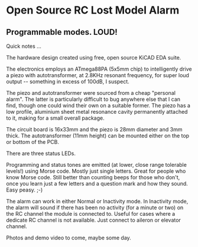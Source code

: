 # Open Source RC Lost Model Alarm 
## Programmable modes. LOUD!

Quick notes ...

The hardware design created using free, open source KiCAD EDA suite.

The electronics employs an ATmega88PA (5x5mm chip) to intelligently drive a piezo with autotransformer, at 2.8KHz resonant frequency, for super loud output -- something in excess of 100dB, I suspect.

The piezo and autotransformer were sourced from a cheap "personal alarm". The latter is particularly difficult to bug anywhere else that I can find, though one could wind their own on a suitable former. The piezo has a low profile, aluminium sheet metal resonance cavity permanently attached to it, making for a small overall package.

The circuit board is 16x33mm and the piezo is 28mm diameter and 3mm thick. The autotransformer (11mm height) can be mounted either on the top or bottom of the PCB.

There are three status LEDs.

Programming and status tones are emitted (at lower, close range tolerable levels!) using Morse code. Mostly just single letters. Great for people who know Morse code. Still better than counting beeps for those who don't, once you learn just a few letters and a question mark and how they sound. Easy peasy. ;-)

The alarm can work in either Normal or Inactivity mode. In Inactivity mode, the alarm will sound if there has been no activity (for a minute or two) on the RC channel the module is connected to. Useful for cases where a dedicate RC channel is not available. Just connect to aileron or elevator channel.

Photos and demo video to come, maybe some day.
